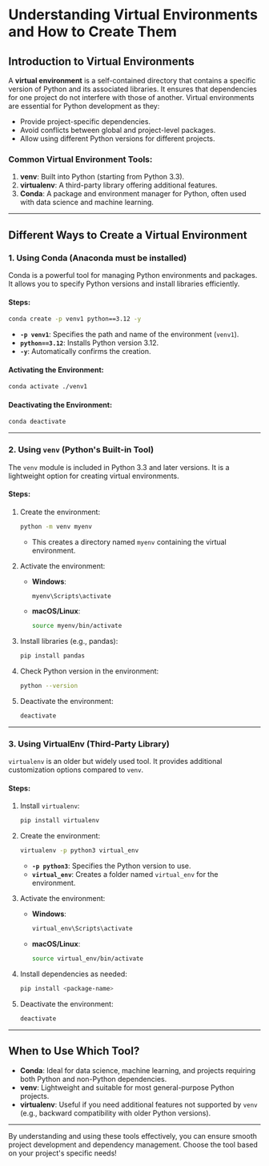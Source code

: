 # Understanding Virtual Environments and How to Create Them

## Introduction to Virtual Environments
A **virtual environment** is a self-contained directory that contains a specific version of Python and its associated libraries. It ensures that dependencies for one project do not interfere with those of another. Virtual environments are essential for Python development as they:

- Provide project-specific dependencies.
- Avoid conflicts between global and project-level packages.
- Allow using different Python versions for different projects.

### Common Virtual Environment Tools:
1. **venv**: Built into Python (starting from Python 3.3).
2. **virtualenv**: A third-party library offering additional features.
3. **Conda**: A package and environment manager for Python, often used with data science and machine learning.

---

## Different Ways to Create a Virtual Environment

### 1. **Using Conda** (Anaconda must be installed)
Conda is a powerful tool for managing Python environments and packages. It allows you to specify Python versions and install libraries efficiently.

#### Steps:
```bash
conda create -p venv1 python==3.12 -y
```
- **`-p venv1`**: Specifies the path and name of the environment (`venv1`).
- **`python==3.12`**: Installs Python version 3.12.
- **`-y`**: Automatically confirms the creation.

#### Activating the Environment:
```bash
conda activate ./venv1
```
#### Deactivating the Environment:
```bash
conda deactivate
```

---

### 2. **Using `venv` (Python's Built-in Tool)**
The `venv` module is included in Python 3.3 and later versions. It is a lightweight option for creating virtual environments.

#### Steps:
1. Create the environment:
   ```bash
   python -m venv myenv
   ```
   - This creates a directory named `myenv` containing the virtual environment.

2. Activate the environment:
   - **Windows**:
     ```bash
     myenv\Scripts\activate
     ```
   - **macOS/Linux**:
     ```bash
     source myenv/bin/activate
     ```

3. Install libraries (e.g., pandas):
   ```bash
   pip install pandas
   ```

4. Check Python version in the environment:
   ```bash
   python --version
   ```

5. Deactivate the environment:
   ```bash
   deactivate
   ```

---

### 3. **Using VirtualEnv (Third-Party Library)**
`virtualenv` is an older but widely used tool. It provides additional customization options compared to `venv`.

#### Steps:
1. Install `virtualenv`:
   ```bash
   pip install virtualenv
   ```

2. Create the environment:
   ```bash
   virtualenv -p python3 virtual_env
   ```
   - **`-p python3`**: Specifies the Python version to use.
   - **`virtual_env`**: Creates a folder named `virtual_env` for the environment.

3. Activate the environment:
   - **Windows**:
     ```bash
     virtual_env\Scripts\activate
     ```
   - **macOS/Linux**:
     ```bash
     source virtual_env/bin/activate
     ```

4. Install dependencies as needed:
   ```bash
   pip install <package-name>
   ```

5. Deactivate the environment:
   ```bash
   deactivate
   ```

---

## When to Use Which Tool?
- **Conda**: Ideal for data science, machine learning, and projects requiring both Python and non-Python dependencies.
- **venv**: Lightweight and suitable for most general-purpose Python projects.
- **virtualenv**: Useful if you need additional features not supported by `venv` (e.g., backward compatibility with older Python versions).

---

By understanding and using these tools effectively, you can ensure smooth project development and dependency management. Choose the tool based on your project's specific needs!

